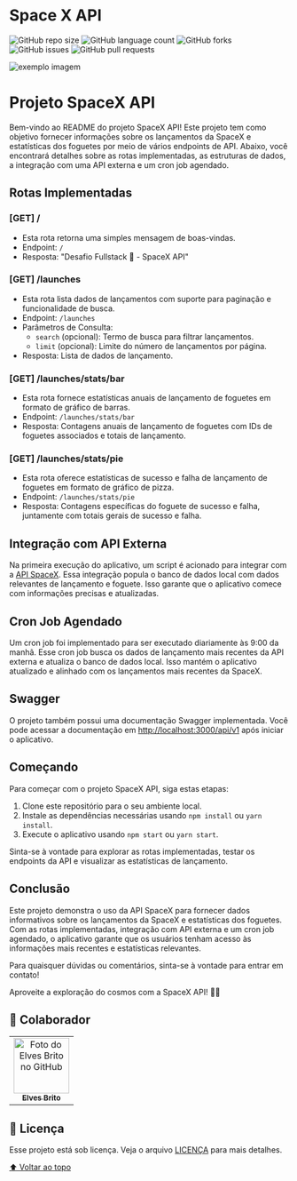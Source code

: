 # Space X API

<!---Esses são exemplos. Veja https://shields.io para outras pessoas ou para personalizar este conjunto de escudos. Você pode querer incluir dependências, status do projeto e informações de licença aqui--->

![GitHub repo size](https://img.shields.io/github/repo-size/elvesbd/space-backend?style=for-the-badge)
![GitHub language count](https://img.shields.io/github/languages/count/elvesbd/space-backend?style=for-the-badge)
![GitHub forks](https://img.shields.io/github/forks/elvesbd/space-backend?style=for-the-badge)
![GitHub issues](https://img.shields.io/github/issues-raw/elvesbd/space-backend?style=for-the-badge)
![GitHub pull requests](https://img.shields.io/github/issues-pr/elvesbd/space-backend?style=for-the-badge)

<img src="https://i.imgur.com/mVfMOTb.png" alt="exemplo imagem">

# Projeto SpaceX API

Bem-vindo ao README do projeto SpaceX API! Este projeto tem como objetivo fornecer informações sobre os lançamentos da SpaceX e estatísticas dos foguetes por meio de vários endpoints de API. Abaixo, você encontrará detalhes sobre as rotas implementadas, as estruturas de dados, a integração com uma API externa e um cron job agendado.

## Rotas Implementadas

### \[GET\] /

- Esta rota retorna uma simples mensagem de boas-vindas.
- Endpoint: `/`
- Resposta: "Desafio Fullstack 🏅 - SpaceX API"

### \[GET\] /launches

- Esta rota lista dados de lançamentos com suporte para paginação e funcionalidade de busca.
- Endpoint: `/launches`
- Parâmetros de Consulta:
  - `search` (opcional): Termo de busca para filtrar lançamentos.
  - `limit` (opcional): Limite do número de lançamentos por página.
- Resposta: Lista de dados de lançamento.

### \[GET\] /launches/stats/bar

- Esta rota fornece estatísticas anuais de lançamento de foguetes em formato de gráfico de barras.
- Endpoint: `/launches/stats/bar`
- Resposta: Contagens anuais de lançamento de foguetes com IDs de foguetes associados e totais de lançamento.

### \[GET\] /launches/stats/pie

- Esta rota oferece estatísticas de sucesso e falha de lançamento de foguetes em formato de gráfico de pizza.
- Endpoint: `/launches/stats/pie`
- Resposta: Contagens específicas do foguete de sucesso e falha, juntamente com totais gerais de sucesso e falha.

## Integração com API Externa

Na primeira execução do aplicativo, um script é acionado para integrar com a [API SpaceX](https://github.com/r-spacex/SpaceX-API). Essa integração popula o banco de dados local com dados relevantes de lançamento e foguete. Isso garante que o aplicativo comece com informações precisas e atualizadas.

## Cron Job Agendado

Um cron job foi implementado para ser executado diariamente às 9:00 da manhã. Esse cron job busca os dados de lançamento mais recentes da API externa e atualiza o banco de dados local. Isso mantém o aplicativo atualizado e alinhado com os lançamentos mais recentes da SpaceX.

## Swagger

O projeto também possui uma documentação Swagger implementada. Você pode acessar a documentação em [http://localhost:3000/api/v1](http://localhost:3000/api/v1) após iniciar o aplicativo.

## Começando

Para começar com o projeto SpaceX API, siga estas etapas:

1. Clone este repositório para o seu ambiente local.
2. Instale as dependências necessárias usando `npm install` ou `yarn install`.
3. Execute o aplicativo usando `npm start` ou `yarn start`.

Sinta-se à vontade para explorar as rotas implementadas, testar os endpoints da API e visualizar as estatísticas de lançamento.

## Conclusão

Este projeto demonstra o uso da API SpaceX para fornecer dados informativos sobre os lançamentos da SpaceX e estatísticas dos foguetes. Com as rotas implementadas, integração com API externa e um cron job agendado, o aplicativo garante que os usuários tenham acesso às informações mais recentes e estatísticas relevantes.

Para quaisquer dúvidas ou comentários, sinta-se à vontade para entrar em contato!

Aproveite a exploração do cosmos com a SpaceX API! 🚀🌌

## 🤝 Colaborador

<table>
  <tr>
    <td align="center">
      <a href="#">
        <img src="https://github.com/elvesbd.png" width="100px;" alt="Foto do Elves Brito no GitHub"/><br>
        <sub>
          <b>Elves Brito</b>
        </sub>
      </a>
    </td>
  </tr>
</table>

## 📝 Licença

Esse projeto está sob licença. Veja o arquivo [LICENÇA](LICENSE.md) para mais detalhes.

[⬆ Voltar ao topo](#Fincheck)<br>
